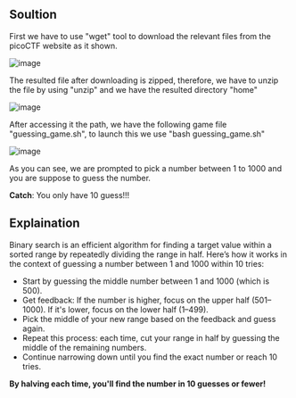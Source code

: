 ## Soultion 

First we have to use "wget" tool to download the relevant files from the picoCTF website as it shown.

![image](https://github.com/user-attachments/assets/f8e5e2e8-7b9e-412f-8957-7c569123b342)

The resulted file after downloading is zipped, therefore, we have to unzip the file by using "unzip" and we have the resulted directory "home"

![image](https://github.com/user-attachments/assets/0be11746-3e4b-4ddb-842a-7414f12eeb22)


After accessing it the path, we have the following game file "guessing_game.sh", to launch this we use "bash guessing_game.sh"

![image](https://github.com/user-attachments/assets/3adf0167-19bf-4489-b2d3-27dadc6063c3)


As you can see, we are prompted to pick a number between 1 to 1000 and you are suppose to guess the number.

**Catch**: You only have 10 guess!!!

## Explaination 
Binary search is an efficient algorithm for finding a target value within a sorted range by repeatedly dividing the range in half. Here’s how it works in the context of guessing a number between 1 and 1000 within 10 tries:

* Start by guessing the middle number between 1 and 1000 (which is 500).
* Get feedback: If the number is higher, focus on the upper half (501–1000). If it's lower, focus on the lower half (1–499).
* Pick the middle of your new range based on the feedback and guess again.
* Repeat this process: each time, cut your range in half by guessing the middle of the remaining numbers.
* Continue narrowing down until you find the exact number or reach 10 tries.

**By halving each time, you'll find the number in 10 guesses or fewer!**


